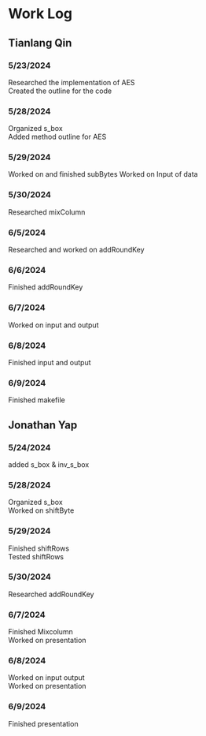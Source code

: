 # Work Log

## Tianlang Qin

### 5/23/2024
Researched the implementation of AES \
Created the outline for the code

### 5/28/2024
Organized s_box \
Added method outline for AES

### 5/29/2024
Worked on and finished subBytes
Worked on Input of data

### 5/30/2024
Researched mixColumn

### 6/5/2024
Researched and worked on addRoundKey

### 6/6/2024
Finished addRoundKey

### 6/7/2024
Worked on input and output

### 6/8/2024
Finished input and output 

### 6/9/2024
Finished makefile

## Jonathan Yap

### 5/24/2024
added s_box & inv_s_box 

### 5/28/2024
Organized s_box \
Worked on shiftByte

### 5/29/2024
Finished shiftRows\
Tested shiftRows

### 5/30/2024
Researched addRoundKey

### 6/7/2024
Finished Mixcolumn\
Worked on presentation

### 6/8/2024
Worked on input output\
Worked on presentation

### 6/9/2024
Finished presentation
